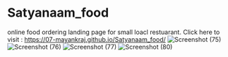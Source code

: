 # Satyanaam_food
online food ordering landing page for small loacl restuarant.
Click here to  visit : https://07-mayankraj.github.io/Satyanaam_food/
![Screenshot (75)](https://user-images.githubusercontent.com/87657007/171856117-efb8b785-feeb-41c3-a1e3-b927290581d0.png)
![Screenshot (76)](https://user-images.githubusercontent.com/87657007/171856128-d91d7e99-01a2-44f5-86e8-e970c907644f.png)
![Screenshot (77)](https://user-images.githubusercontent.com/87657007/171856133-8efc9629-b164-441b-88e9-8b947526216a.png)
![Screenshot (80)](https://user-images.githubusercontent.com/87657007/171857436-88a3c061-c577-4019-b6da-96a2deb1cc1d.png)
